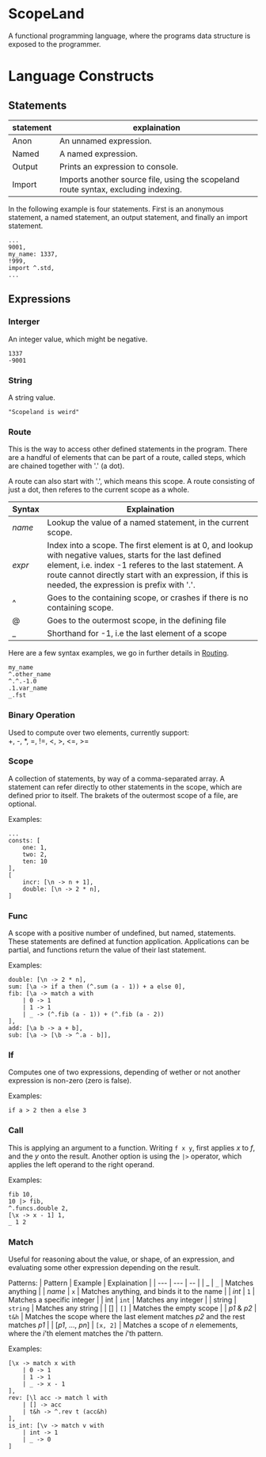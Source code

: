 # ScopeLand

A functional programming language, where the programs data structure is exposed to the programmer.

# Language Constructs
## Statements

| statement | explaination |
| --- | --- | 
| Anon | An unnamed expression. |
| Named | A named expression. |
| Output | Prints an expression to console. |
| Import | Imports another source file, using the scopeland route syntax, excluding indexing. |


In the following example is four statements. First is an anonymous statement, a named statement, an output statement, and finally an import statement.

```
...
9001,
my_name: 1337,
!999,
import ^.std,
...
```

## Expressions

### Interger

An integer value, which might be negative.
```
1337
-9001
```

### String

A string value.
```
"Scopeland is weird"
```


### Route

This is the way to access other defined statements in the program. There are a handful of elements that can be part of a route, called steps, which are chained together with '.' (a dot). 

A route can also start with '.', which means this scope. A route consisting of just a dot, then referes to the current scope as a whole.

| Syntax | Explaination |
|---|---|
| _name_ | Lookup the value of a named statement, in the current scope. |
| _expr_ | Index into a scope. The first element is at 0, and lookup with negative values, starts for the last defined element, i.e. index -1 referes to the last statement. A route cannot directly start with an expression, if this is needed, the expression is prefix with '.'.  |
| ^ | Goes to the containing scope, or crashes if there is no containing scope. | 
| @ | Goes to the outermost scope, in the defining file |
| _ | Shorthand for -1, i.e the last element of a scope |

Here are a few syntax examples, we go in further details in [Routing](#routing).
```
my_name
^.other_name
^.^.-1.0
.1.var_name
_.fst
```

### Binary Operation

Used to compute over two elements, currently support: <br>
+, -, *, =, !=, <, >, <=, >=

### Scope

A collection of statements, by way of a comma-separated array. A statement can refer directly to other statements in the scope, which are defined prior to itself. The brakets of the outermost scope of a file, are optional.

Examples:
```
...
consts: [
    one: 1,
    two: 2,
    ten: 10
],
[
    incr: [\n -> n + 1],
    double: [\n -> 2 * n],
]
```

### Func

A scope with a positive number of undefined, but named, statements. These statements are defined at function application. Applications can be partial, and functions return the value of their last statement.

Examples:
```
double: [\n -> 2 * n],
sum: [\a -> if a then (^.sum (a - 1)) + a else 0],
fib: [\a -> match a with 
    | 0 -> 1
    | 1 -> 1 
    | _ -> (^.fib (a - 1)) + (^.fib (a - 2))
],
add: [\a b -> a + b],
sub: [\a -> [\b -> ^.a - b]],
```

### If

Computes one of two expressions, depending of wether or not another expression is non-zero (zero is false).

Examples:
```
if a > 2 then a else 3
```

### Call

This is applying an argument to a function.
Writing ```f x y```, first applies _x_ to _f_, and the _y_ onto the result.
Another option is using the ```|>``` operator, which applies the left operand to the right operand. 

Examples:
```
fib 10,
10 |> fib,
^.funcs.double 2,
[\x -> x - 1] 1,
_ 1 2
```



### Match

Useful for reasoning about the value, or shape, of an expression, and evaluating some other expression depending on the result. 

Patterns:
| Pattern | Example | Explaination |
| --- | --- | -- |
| _ | ```_``` | Matches anything |
| _name_ | ```x``` | Matches anything, and binds it to the name |
| _int_ | ```1``` | Matches a specific integer |
| int | ```int``` | Matches any integer |
| string | ```string``` | Matches any string |
| [] | ```[]``` | Matches the empty scope |
| _p1_ & _p2_ | ```t&h``` | Matches the scope where the last element matches _p2_ and the rest matches _p1_ |
| [_p1_, ..., _pn_] | ```[x, 2]``` | Matches a scope of _n_ elemements, where the _i_'th element matches the _i_'th pattern.

Examples:
```
[\x -> match x with
    | 0 -> 1
    | 1 -> 1
    | _ -> x - 1
],
rev: [\l acc -> match l with
    | [] -> acc
    | t&h -> ^.rev t (acc&h)
],
is_int: [\v -> match v with
    | int -> 1
    | _ -> 0
]
```